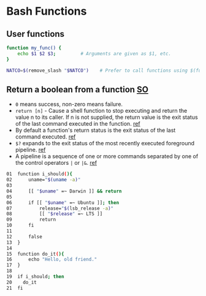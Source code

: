 # Bash Functions

## User functions
```bash
function my_func() {
    echo $1 $2 $3;         # Arguments are given as $1, etc.
}

NATCO=$(remove_slash "$NATCO")    # Prefer to call functions using $(func_name ...)
```

## Return a boolean from a function [SO](https://stackoverflow.com/a/43840545/125246)

* `0` means success, non-zero means failure.
* `return [n]` - Cause a shell function to stop executing and return the value n to its caller. If n is not supplied, the return value is the exit status of the last command executed in the function. [ref](https://www.gnu.org/software/bash/manual/bash.html#index-return)
* By default a function's return status is the exit status of the last command executed. [ref](https://www.gnu.org/software/bash/manual/bash.html#Shell-Functions)
* `$?` expands to the exit status of the most recently executed foreground pipeline. [ref](https://www.gnu.org/software/bash/manual/bash.html#index-_0024_003f)
* A pipeline is a sequence of one or more commands separated by one of the control operators `|` or `|&`. [ref](https://www.gnu.org/software/bash/manual/bash.html#Pipelines)

```bash
01  function i_should(){
02      uname="$(uname -a)"
03
04      [[ "$uname" =~ Darwin ]] && return
05
06      if [[ "$uname" =~ Ubuntu ]]; then
07          release="$(lsb_release -a)"
08          [[ "$release" =~ LTS ]]
09          return
10      fi
11
12      false
13  }
14
15  function do_it(){
16      echo "Hello, old friend."
17  }
18
19  if i_should; then
20    do_it
21  fi
```